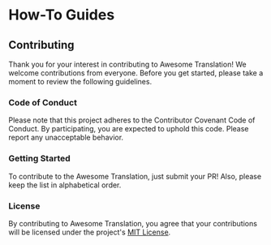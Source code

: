 # How-To Guides

## Contributing

Thank you for your interest in contributing to Awesome
Translation! We welcome contributions from everyone.
Before you get started, please take a moment to review
the following guidelines.

### Code of Conduct

Please note that this project adheres to the Contributor
Covenant Code of Conduct. By participating, you are
expected to uphold this code. Please report any
unacceptable behavior.

### Getting Started

To contribute to the Awesome Translation, just submit
your PR! Also, please keep the list in alphabetical order.

### License

By contributing to Awesome Translation, you agree that
your contributions will be licensed under the project's
[MIT License](https://github.com/kiraware/awesome-translation/blob/main/LICENSE).
